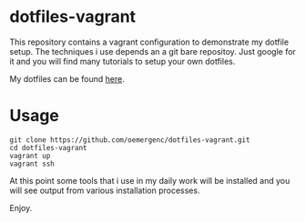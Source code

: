 # dotfiles-vagrant
This repository contains a vagrant configuration to demonstrate my dotfile setup.
The techniques i use depends an a git bare repositoy. Just google for it and you will find 
many tutorials to setup your own dotfiles.

My dotfiles can be found [here](https://github.com/oemergenc/dotfiles).

# Usage
```
git clone https://github.com/oemergenc/dotfiles-vagrant.git
cd dotfiles-vagrant
vagrant up
vagrant ssh
``` 
At this point some tools that i use in my daily work will be installed and you will see output from various installation processes. 

Enjoy.
